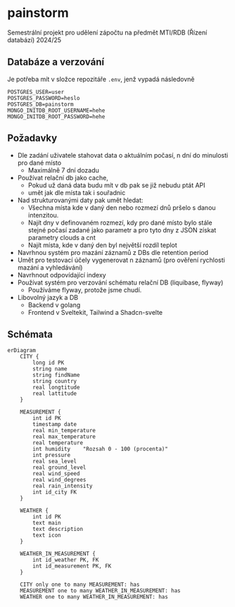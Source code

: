 # painstorm
Semestrální projekt pro udělení zápočtu na předmět MTI/RDB (Řízení databází) 2024/25


## Databáze a verzování

Je potřeba mít v složce repozitáře `.env`, jenž vypadá následovně 
```
POSTGRES_USER=user
POSTGRES_PASSWORD=heslo
POSTGRES_DB=painstorm
MONGO_INITDB_ROOT_USERNAME=hehe
MONGO_INITDB_ROOT_PASSWORD=hehe

```

## Požadavky
- Dle zadání uživatele stahovat data o aktuálním počasí, n dní do minulosti pro dané místo
    - Maximálně 7 dní dozadu
- Používat relační db jako cache, 
    - Pokud už daná data budu mít v db pak se již nebudu ptát API
    - umět jak dle místa tak i souřadnic
- Nad strukturovanými daty pak umět hledat:
    - Všechna místa kde v daný den nebo rozmezí dnů pršelo s danou intenzitou.
    - Najít dny v definovaném rozmezí, kdy pro dané místo bylo stále stejné počasí zadané jako parametr a pro tyto dny z JSON získat parametry clouds a cnt
    - Najít místa, kde v daný den byl největší rozdíl teplot
- Navrhnou systém pro mazání záznamů z DBs dle retention period
- Umět pro testovací účely vygenerovat n záznamů (pro ověření rychlosti mazání a vyhledávání)
- Navrhnout odpovídající indexy
- Používat systém pro verzování schématu relační DB (liquibase, flyway)
    - Používáme flyway, protože jsme chudí.
- Libovolný jazyk a DB 
    - Backend v golang
    - Frontend v Sveltekit, Tailwind a Shadcn-svelte

## Schémata
```mermaid
erDiagram
    CITY {
        long id PK
        string name
        string findName
        string country
        real longtitude
        real lattitude
    }

    MEASUREMENT {
        int id PK
        timestamp date
        real min_temperature
        real max_temperature
        real temperature
        int humidity    "Rozsah 0 - 100 (procenta)"
        int pressure
        real sea_level
        real ground_level
        real wind_speed
        real wind_degrees
        real rain_intensity
        int id_city FK
    }

    WEATHER {
        int id PK
        text main
        text description
        text icon 
    }

    WEATHER_IN_MEASUREMENT {
        int id_weather PK, FK
        int id_measurement PK, FK
    }

    CITY only one to many MEASUREMENT: has
    MEASUREMENT one to many WEATHER_IN_MEASUREMENT: has
    WEATHER one to many WEATHER_IN_MEASUREMENT: has
```
